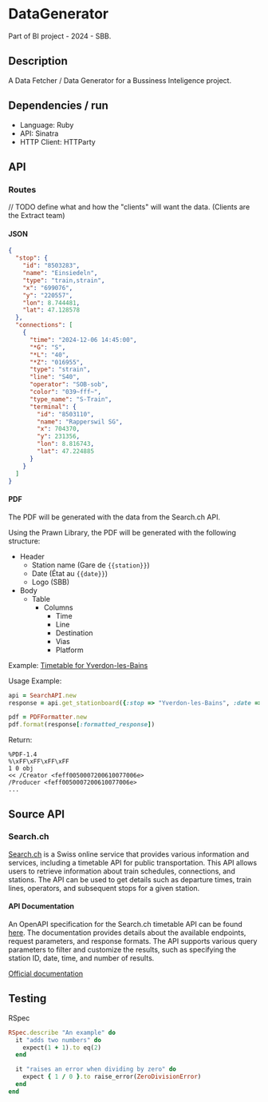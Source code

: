 # DataGenerator
Part of BI project - 2024 - SBB.
## Description
A Data Fetcher / Data Generator for a Bussiness Inteligence project.
## Dependencies / run
- Language: Ruby
- API: Sinatra
- HTTP Client: HTTParty
## API
### Routes
// TODO define what and how the "clients" will want the data. (Clients are the Extract team)
#### JSON
```JSON
{
  "stop": {
    "id": "8503283",
    "name": "Einsiedeln",
    "type": "train,strain",
    "x": "699076",
    "y": "220557",
    "lon": 8.744481,
    "lat": 47.128578
  },
  "connections": [
    {
      "time": "2024-12-06 14:45:00",
      "*G": "S",
      "*L": "40",
      "*Z": "016955",
      "type": "strain",
      "line": "S40",
      "operator": "SOB-sob",
      "color": "039~fff~",
      "type_name": "S-Train",
      "terminal": {
        "id": "8503110",
        "name": "Rapperswil SG",
        "x": 704370,
        "y": 231356,
        "lon": 8.816743,
        "lat": 47.224885
      }
    }
  ]
}
```
#### PDF

The PDF will be generated with the data from the Search.ch API.

Using the Prawn Library, the PDF will be generated with the following structure:

- Header
  - Station name (Gare de `{{station}}`)
  - Date (État au `{{date}}`)
  - Logo (SBB)
- Body
  - Table
    - Columns
      - Time
      - Line
      - Destination
      - Vias
      - Platform

Example: [Timetable for Yverdon-les-Bains](docs/examples/yverdon-les-bains_24-12-12.pdf)

Usage Example:
```Ruby
api = SearchAPI.new
response = api.get_stationboard({:stop => "Yverdon-les-Bains", :date => "12/12/2024"})

pdf = PDFFormatter.new
pdf.format(response[:formatted_response])
```

Return:
```
%PDF-1.4
%\xFF\xFF\xFF\xFF
1 0 obj
<< /Creator <feff0050007200610077006e>
/Producer <feff0050007200610077006e>
...
```


## Source API

### Search.ch

[Search.ch](https://search.ch/) is a Swiss online service that provides various information and services, including a timetable API for public transportation. This API allows users to retrieve information about train schedules, connections, and stations. The API can be used to get details such as departure times, train lines, operators, and subsequent stops for a given station.

#### API Documentation

An OpenAPI specification for the Search.ch timetable API can be found [here](docs/externals_apis/search.ch.yaml). The documentation provides details about the available endpoints, request parameters, and response formats. The API supports various query parameters to filter and customize the results, such as specifying the station ID, date, time, and number of results.

[Official documentation](https://search.ch/timetable/api/help) 

## Testing
RSpec

```Ruby
RSpec.describe "An example" do
  it "adds two numbers" do
    expect(1 + 1).to eq(2)
  end

  it "raises an error when dividing by zero" do
    expect { 1 / 0 }.to raise_error(ZeroDivisionError)
  end
end
```
